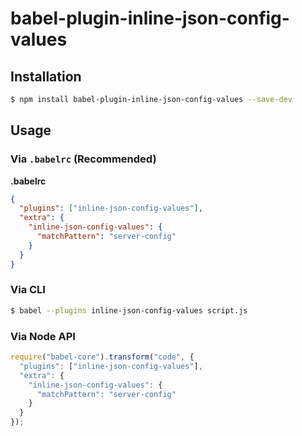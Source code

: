 # babel-plugin-inline-json-config-values



## Installation

```sh
$ npm install babel-plugin-inline-json-config-values --save-dev
```

## Usage

### Via `.babelrc` (Recommended)

**.babelrc**

```json
{
  "plugins": ["inline-json-config-values"],
  "extra": {
    "inline-json-config-values": {
      "matchPattern": "server-config"
    }
  }
}
```

### Via CLI

```sh
$ babel --plugins inline-json-config-values script.js
```

### Via Node API

```javascript
require("babel-core").transform("code", {
  "plugins": ["inline-json-config-values"],
  "extra": {
    "inline-json-config-values": {
      "matchPattern": "server-config"
    }
  }
});
```

